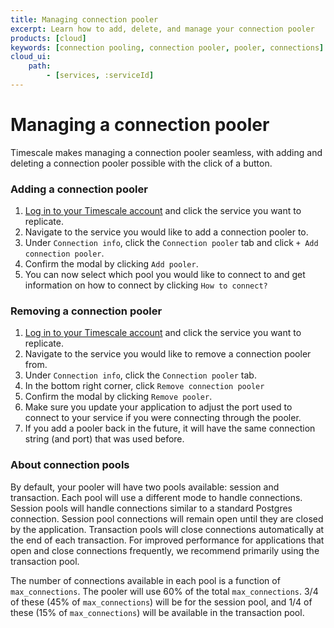 ```yaml
---
title: Managing connection pooler
excerpt: Learn how to add, delete, and manage your connection pooler
products: [cloud]
keywords: [connection pooling, connection pooler, pooler, connections]
cloud_ui:
    path:
        - [services, :serviceId]
---
```


# Managing a connection pooler

Timescale makes managing a connection pooler seamless, with adding and deleting a connection pooler possible with the click of a button.

<Procedure>

### Adding a connection pooler

1.  [Log in to your Timescale account][cloud-login] and click the service
    you want to replicate.
1.  Navigate to the service you would like to add a connection pooler
 to.
1.  Under `Connection info`, click the `Connection pooler` tab and
click `+ Add connection pooler`.
1.  Confirm the modal by clicking `Add pooler`.
1.  You can now select which pool you would like to connect to and get
 information on how to connect by clicking `How to connect?`

</Procedure>

<Procedure>

### Removing a connection pooler

1.  [Log in to your Timescale account][cloud-login] and click the service
    you want to replicate.
1.  Navigate to the service you would like to remove a connection
pooler from.
1.  Under `Connection info`, click the `Connection pooler` tab.
1.  In the bottom right corner, click `Remove connection pooler`
1.  Confirm the modal by clicking `Remove pooler`.
1.  Make sure you update your application to adjust the port used to
connect to your service if you were connecting through the pooler.
1.  If you add a pooler back in the future, it will have the same
connection string (and port) that was used before.

</Procedure>

### About connection pools

By default, your pooler will have two pools available: session and transaction.
Each pool will use a different mode to handle connections. Session pools will
handle connections similar to a standard Postgres connection. Session pool
connections will remain open until they are closed by the application.
Transaction pools will close connections automatically at the end of each
transaction. For improved performance for applications that open and close
connections frequently, we recommend primarily using the transaction pool.

The number of connections available in each pool is a function of
`max_connections`. The pooler will use 60% of the total `max_connections`. 3/4
of these (45% of `max_connections`) will be for the session pool, and 1/4 of
these (15% of `max_connections`) will be available in the transaction pool.



[cloud-login]: https://console.cloud.timescale.com
